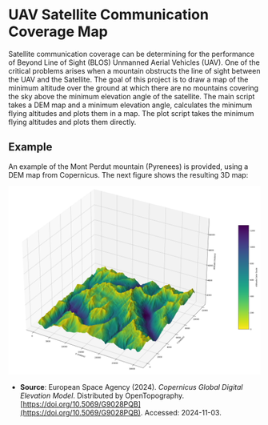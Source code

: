 # UAV Satellite Communication Coverage Map
Satellite communication coverage can be determining for the performance of Beyond Line of Sight (BLOS) Unmanned Aerial Vehicles (UAV). One of the critical problems arises when a mountain obstructs the line of sight between the UAV and the Satellite. 
The goal of this project is to draw a map of the minimum altitude over the ground at which there are no mountains covering the sky above the minimum elevation angle of the satellite.
The main script takes a DEM map and a minimum elevation angle, calculates the minimum flying altitudes and plots them in a map. The plot script takes the minimum flying altitudes and plots them directly.

## Example
An example of the Mont Perdut mountain (Pyrenees) is provided, using a DEM map from Copernicus. The next figure shows the resulting 3D map:

![Mont Perdut coverage map](images/mont_perdut.png) 

- **Source**: European Space Agency (2024). *Copernicus Global Digital Elevation Model*. Distributed by OpenTopography. [https://doi.org/10.5069/G9028PQB](https://doi.org/10.5069/G9028PQB). Accessed: 2024-11-03.
